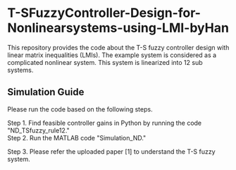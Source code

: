 # T-SFuzzyController-Design-for-Nonlinearsystems-using-LMI-byHan

This repository provides the code about the T-S fuzzy controller design with linear matrix inequalities (LMIs).
The example system is considered as a complicated nonlinear system.
This system is linearized into 12 sub systems.

## Simulation Guide
Please run the code based on the following steps.

Step 1. Find feasible controller gains in Python by running the code "ND_TSfuzzy_rule12." <br>
Step 2. Run the MATLAB code "Simulation_ND."

Step 3. Please refer the uploaded paper [1] to understand the T-S fuzzy system.
